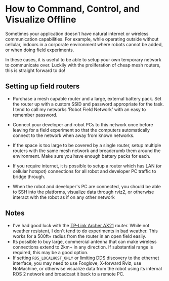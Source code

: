 # How to Command, Control, and Visualize Offline

Sometimes your application doesn't have natural internet or wireless communication capabilities. For example, while operating outside without cellular, indoors in a corporate environment where robots cannot be added, or when doing field experiments.

In these cases, it is useful to be able to setup your own temporary network to communicate over. Luckily with the proliferation of cheap mesh routers, this is straight forward to do!

## Setting up field routers

* Purchase a mesh capable router and a large, external battery pack. Set the router up with a custom SSID and password appropriate for the task. I tend to call my networks 'Robot Field Network' with an easy to remember password.

* Connect your developer and robot PCs to this network once before leaving for a field experiment so that the computers automatically connect to the network when away from known networks.

* If the space is too large to be covered by a single router, setup multiple routers with the same mesh network and breadcrumb them around the environment. Make sure you have enough battery packs for each.

* If you require internet, it is possible to setup a router which has LAN (or cellular hotspot) connections for all robot and developer PC traffic to bridge through.

* When the robot and developer's PC are connected, you should be able to SSH into the platforms, visualize data through rviz2, or otherwise interact with the robot as if on any other network

## Notes

- I've had good luck with the [TP-Link Archer AX21](https://www.amazon.com/WiFi-6-Router-Gigabit-Wireless/dp/B08H8ZLKKK) router. While not weather resistent, I don't tend to do experiments in bad weather. This works for a 500ft+ radius from the router in an open field easily.
- Its possible to buy large, commercial antenna that can make wireless connections extend to 2km+ in any direction. If substantial range is required, this may be a good option.
- If setting `ROS_LOCALHOST_ONLY` or limiting DDS discovery to the ethernet interface, you may need to use Foxglove, X-forward Rviz, use NoMachine, or otherwise visualize data from the robot using its internal ROS 2 network and broadcast it back to a remote PC.
